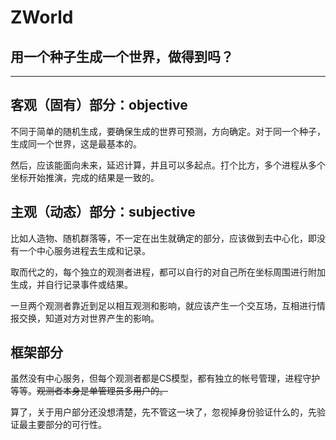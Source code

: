 # ZWorld
## 用一个种子生成一个世界，做得到吗？

***
## 客观（固有）部分：objective
不同于简单的随机生成，要确保生成的世界可预测，方向确定。对于同一个种子，生成同一个世界，这是最基本的。

然后，应该能面向未来，延迟计算，并且可以多起点。打个比方，多个进程从多个坐标开始推演，完成的结果是一致的。

## 主观（动态）部分：subjective
比如人造物、随机群落等，不一定在出生就确定的部分，应该做到去中心化，即没有一个中心服务进程去生成和记录。

取而代之的，每个独立的观测者进程，都可以自行的对自己所在坐标周围进行附加生成，并自行记录事件或结果。

一旦两个观测者靠近到足以相互观测和影响，就应该产生一个交互场，互相进行情报交换，知道对方对世界产生的影响。

## 框架部分
虽然没有中心服务，但每个观测者都是CS模型，都有独立的帐号管理，进程守护等等。~~观测者本身是单管理员多用户的。~~

算了，关于用户部分还没想清楚，先不管这一块了，忽视掉身份验证什么的，先验证最主要部分的可行性。
